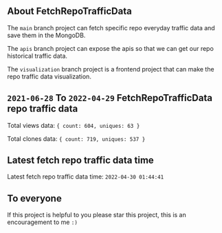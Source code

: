 ## About FetchRepoTrafficData

The `main` branch project can fetch specific repo everyday traffic data and save them in the MongoDB.

The `apis` branch project can expose the apis so that we can get our repo historical traffic data.

The `visualization` branch project is a frontend project that can make the repo traffic data visualization.

## `2021-06-28` To `2022-04-29` FetchRepoTrafficData repo traffic data

Total views data: `{ count: 604, uniques: 63 }`

Total clones data: `{ count: 719, uniques: 537 }`

## Latest fetch repo traffic data time

Latest fetch repo traffic data time: `2022-04-30 01:44:41`

## To everyone

If this project is helpful to you please star this project, this is an encouragement to me `:)`



